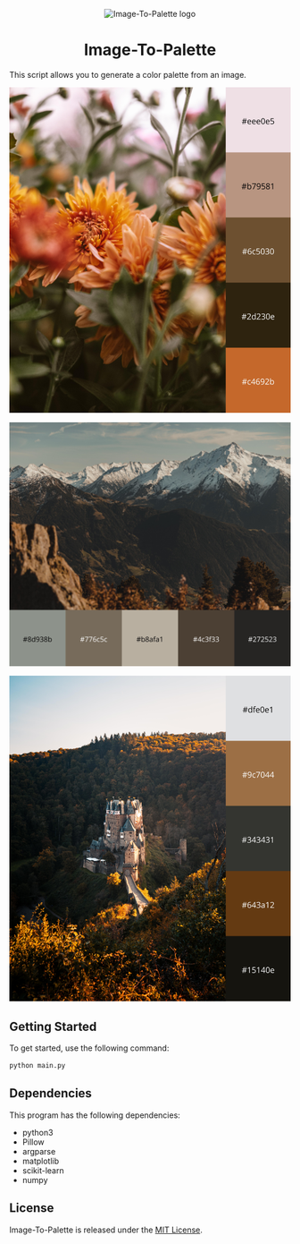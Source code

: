 <p align="center">
  <img src="./assets/logo.svg" alt="Image-To-Palette logo" width="168" height="128">
  <h1 align="center">Image-To-Palette</h1>
</p>
<p align="center">
  </p>

This script allows you to generate a color palette from an image.

![Generate pallete 1](./assets/palette-1.jpg)

![Generate pallete 2](./assets/palette-2.jpg)

![Generate pallete 3](./assets/palette-3.jpg)

## Getting Started

To get started, use the following command:

```bash
python main.py
```

## Dependencies

This program has the following dependencies:

- python3
- Pillow
- argparse
- matplotlib
- scikit-learn
- numpy

## License

Image-To-Palette is released under the [MIT License](https://github.com/UrijHoruzij/image-to-palette/LICENSE.md).
